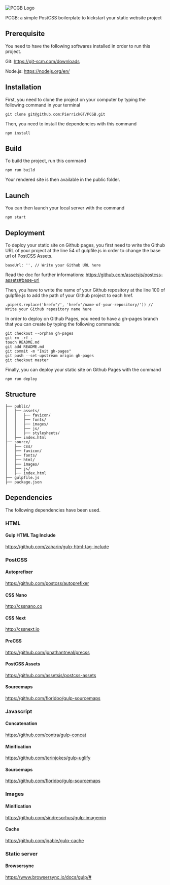 ![PCGB Logo](https://cloud.githubusercontent.com/assets/2401738/16187424/8d73da1c-36d0-11e6-90ad-90a30bd35150.png)

PCGB: a simple PostCSS boilerplate to kickstart your static website project

## Prerequisite

You need to have the following softwares installed in order to run this project.

Git: https://git-scm.com/downloads

Node.js: https://nodejs.org/en/

## Installation

First, you need to clone the project on your computer by typing the following command in your terminal
```
git clone git@github.com:PierrickGT/PCGB.git
```
Then, you need to install the dependencies with this command
```
npm install
```
## Build

To build the project, run this command
```
npm run build
```
Your rendered site is then available in the public folder.

## Launch

You can then launch your local server with the command
```
npm start
```

## Deployment

To deploy your static site on Github pages, you first need to write the Github URL of your project at the line 54 of gulpfile.js in order to change the base url of PostCSS Assets.
```
baseUrl: '', // Write your Github URL here
```

Read the doc for further informations: https://github.com/assetsjs/postcss-assets#base-url

Then, you have to write the name of your Github repository at the line 100 of gulpfile.js  to add the path of your Github project to each href.
```
.pipe($.replace('href="/', 'href="/name-of-your-repository/')) // Write your Github repository name here
```

In order to deploy on Github Pages, you need to have a gh-pages branch that you can create by typing the following commands:
```
git checkout --orphan gh-pages
git rm -rf .
touch README.md
git add README.md
git commit -m "Init gh-pages"
git push --set-upstream origin gh-pages
git checkout master
```

Finally, you can deploy your static site on Github Pages with the command
```
npm run deploy
```
## Structure

```
├── public/
│   ├── assets/
│   │   ├── favicon/
│   │   ├── fonts/
│   │   ├── images/
│   │   ├── js/
│   │   ├── stylesheets/
│   ├── index.html
├── source/
│   ├── css/
│   ├── favicon/
│   ├── fonts/
│   ├── html/
│   ├── images/
│   ├── js/
│   ├── index.html
├── gulpfile.js
├── package.json
```

## Dependencies

The following dependencies have been used.

### HTML

#### Gulp HTML Tag Include
https://github.com/zaharin/gulp-html-tag-include

### PostCSS

#### Autoprefixer
https://github.com/postcss/autoprefixer

#### CSS Nano
http://cssnano.co

#### CSS Next
http://cssnext.io

#### PreCSS
https://github.com/jonathantneal/precss

#### PostCSS Assets
https://github.com/assetsjs/postcss-assets

#### Sourcemaps
https://github.com/floridoo/gulp-sourcemaps

### Javascript

#### Concatenation
https://github.com/contra/gulp-concat

#### Minification
https://github.com/terinjokes/gulp-uglify

#### Sourcemaps
https://github.com/floridoo/gulp-sourcemaps

### Images

#### Minification
https://github.com/sindresorhus/gulp-imagemin

#### Cache
https://github.com/jgable/gulp-cache

### Static server

#### Browsersync
https://www.browsersync.io/docs/gulp/#
